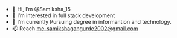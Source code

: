 - 👋 Hi, I’m @Samiksha_15
- 👀 I’m interested in full stack development
- 🌱 I’m currently Pursuing degree in informantion and technology.
- 📫 Reach me-samikshagangurde2002@gmail.com

<!---
ssamiksha15/ssamiksha15 is a ✨ special ✨ repository because its `README.md` (this file) appears on your GitHub profile.
You can click the Preview link to take a look at your changes.
--->
